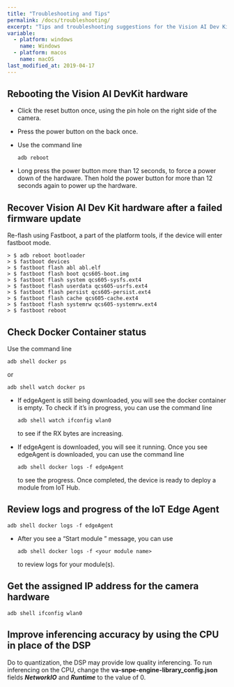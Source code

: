 ```yaml
---
title: "Troubleshooting and Tips"
permalink: /docs/troubleshooting/
excerpt: "Tips and troubleshooting suggestions for the Vision AI Dev Kit"
variable:
  - platform: windows
    name: Windows
  - platform: macos
    name: macOS
last_modified_at: 2019-04-17
---
```


## Rebooting the Vision AI DevKit hardware

  * Click the reset button once, using the pin hole on the right side of the camera.
  * Press the power button on the back once.
  * Use the command line

      ```
      adb reboot
      ```

  * Long press the power button more than 12 seconds, to force a power down of the hardware. Then hold the power button for more than 12 seconds again to power up the hardware.

## Recover Vision AI Dev Kit hardware after a failed firmware update

Re-flash using Fastboot, a part of the platform tools, if the device will enter fastboot mode.

    > $ adb reboot bootloader
    > $ fastboot devices
    > $ fastboot flash abl abl.elf
    > $ fastboot flash boot qcs605-boot.img
    > $ fastboot flash system qcs605-sysfs.ext4
    > $ fastboot flash userdata qcs605-usrfs.ext4
    > $ fastboot flash persist qcs605-persist.ext4
    > $ fastboot flash cache qcs605-cache.ext4
    > $ fastboot flash systemrw qcs605-systemrw.ext4
    > $ fastboot reboot

## Check Docker Container status

Use the command line

```
adb shell docker ps
```

or

```
adb shell watch docker ps
```

* If edgeAgent is still being downloaded, you will see the docker container is empty. To check if it’s in progress, you can use the command line

    ```
    adb shell watch ifconfig wlan0
    ```

  to see if the RX bytes are increasing.
* If edgeAgent is downloaded, you will see it running. Once you see edgeAgent is downloaded, you can use the command line

  ```
  adb shell docker logs -f edgeAgent
  ```

  to see the progress. Once completed, the device is ready to deploy a module from IoT Hub.

## Review logs and progress of the IoT Edge Agent

```
adb shell docker logs -f edgeAgent
```

* After you see a “Start module <your module name>” message, you can use 

  ```
  adb shell docker logs -f <your module name>
  ```

  to review logs for your module(s).

## Get the assigned IP address for the camera hardware

    adb shell ifconfig wlan0

## Improve inferencing accuracy by using the CPU in place of the DSP

Do to quantization, the DSP may provide low quality inferencing. To run inferencing on the CPU, change the **va-snpe-engine-library_config.json** fields ***NetworkIO*** and ***Runtime*** to the value of 0.
